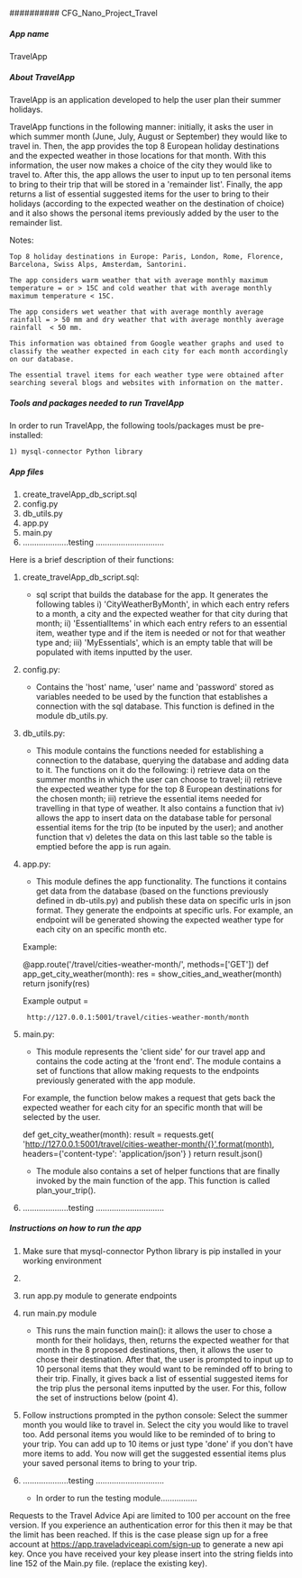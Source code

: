 ########## CFG_Nano_Project_Travel

##### App name

TravelApp

##### About TravelApp

TravelApp is an application developed to help the user plan their summer holidays. 

TravelApp functions in the following manner: initially, it asks the user in which summer month (June, July, August or September) they would like to travel in. Then, the app provides the top 8 European holiday destinations and the expected weather in those locations for that month. With this information, the user now makes a choice of the city they would like to travel to. After this, the app allows the user to input up to ten personal items to bring to their trip that will be stored in a 'remainder list'. Finally, the app returns a list of essential suggested items for the user to bring to their holidays (according to the expected weather on the destination of choice) and it also shows the personal items previously added by the user to the remainder list.

Notes:

	Top 8 holiday destinations in Europe: Paris, London, Rome, Florence, Barcelona, Swiss Alps, Amsterdam, Santorini.
	
	The app considers warm weather that with average monthly maximum temperature = or > 15C and cold weather that with average monthly maximum temperature < 15C.
	
	The app considers wet weather that with average monthly average rainfall = > 50 mm and dry weather that with average monthly average rainfall  < 50 mm.
	
	This information was obtained from Google weather graphs and used to classify the weather expected in each city for each month accordingly on our database.
	
	The essential travel items for each weather type were obtained after searching several blogs and websites with information on the matter.


##### Tools and packages needed to run TravelApp

In order to run TravelApp, the following tools/packages must be pre-installed:

	1) mysql-connector Python library
	

##### App files

1) create_travelApp_db_script.sql
2) config.py
3) db_utils.py
4) app.py
5) main.py
6)  ....................testing ..............................

Here is a brief description of their functions:

1) create_travelApp_db_script.sql: 

	- sql script that builds the database for the app. It generates the following tables i) 'CityWeatherByMonth', in which each entry refers to a month, a city and the expected weather for that city during that month; ii) 'EssentialItems' in which each entry refers to an essential item, weather type and if the item is needed or not for that weather type and; iii) 'MyEssentials', which is an empty table that will be populated with items inputted by the user.

2) config.py:

	- Contains the 'host' name, 'user' name and 'password' stored as variables needed to be used by the function that establishes a connection with the sql database. This function is defined in the module db_utils.py.


3) db_utils.py:

	- This module contains the functions needed for establishing a connection to the database, querying the database and adding data to it. The functions on it do the following: i) retrieve data on the summer months in which the user can choose to travel; ii) retrieve the expected weather type for the top 8 European destinations for the chosen month; iii) retrieve the essential items needed for travelling in that type of weather. It also contains a function that iv) allows the app to insert data on the database table for personal essential items for the trip (to be inputed by the user); and another function that v) deletes the data on this last table so the table is emptied before the app is run again.

4) app.py:

	- This module defines the app functionality. The functions it contains get data from the database (based on the functions previously defined in db-utils.py) and publish these data on specific urls in json format. They generate the endpoints at specific urls. For example, an endpoint will be generated showing the expected weather type for each city on an specific month etc. 
	
	Example:
	
	@app.route('/travel/cities-weather-month/<month>', methods=['GET'])
	def app_get_city_weather(month):
	    res = show_cities_and_weather(month)
    	    return jsonify(res)
	    
	 Example output = 
	    
	    http://127.0.0.1:5001/travel/cities-weather-month/month

5) main.py:

	- This module represents the 'client side' for our travel app and contains the code acting at the 'front end'. The module contains a set of functions that allow making requests to the endpoints previously generated with the app module. 
	
	For example, the function below makes a request that gets back the expected weather for each city for an specific month that will be selected by the user.

	def get_city_weather(month):
    		result = requests.get(
        		'http://127.0.0.1:5001/travel/cities-weather-month/{}'.format(month),
        		headers={'content-type': 'application/json'}
   		 )
   		 return result.json()
		 
	- The module also contains a set of helper functions that are finally invoked by the main function of the app. This function is called plan_your_trip(). 


6)  ....................testing ..............................

##### Instructions on how to run the app

1) Make sure that mysql-connector Python library is pip installed in your working environment
2)
3) run app.py module to generate endpoints
4) run main.py module

	- This runs the main function main(): it allows the user to chose a month for their holidays, then, returns the expected weather for that month in the 8 proposed destinations, then, it allows the user to chose their destination. After that, the user is prompted to input up to 10 personal items that they would want to be reminded off to bring to their trip. Finally, it gives back a list of essential suggested items for the trip plus the personal items inputted by the user. For this, follow the set of instructions below (point 4).
	
5) Follow instructions prompted in the python console:
	Select the summer month you would like to travel in.
	Select the city you would like to travel too.
	Add personal items you would like to be reminded of to bring to your trip. You can add up to 10 items or just type 'done' if you don't have more items to add.
	You now will get the suggested essential items plus your saved personal items to bring to your trip.

6)  ....................testing ..............................
	- In order to run the testing module................

	
	
Requests to the Travel Advice Api are limited to 100 per account on the free version. If you experience an authentication error for this then it may be that the limit has been reached. If this is the case please sign up for a free account at https://app.traveladviceapi.com/sign-up  to generate a new api key. Once you have received your key please insert into the string fields into line 152 of the Main.py file. (replace the existing key).
